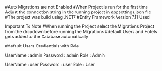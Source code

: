 #Auto Migrations are not Enabled
#When Project is run for the first time Adjust the connection string in the running project in appsettings.json file
#The project was build using .NET7
#Entity Framework Version 7.11 Used

Important To Note
#When running the Project select the Migrations Project from the dropdown before running the Migrations
#default Users and Hotels gets added to the Database automatically

#default Users Credientials with Role

UserName : admin
Password : admin
Role	 : Admin

UserName : user
Password : user
Role	 : User